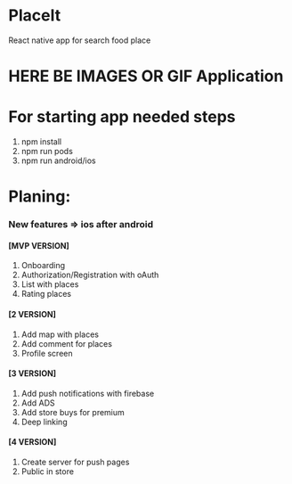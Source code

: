 # PlaceIt
React native app for search food place

# HERE BE IMAGES OR GIF Application



# For starting app needed steps
1. npm install
2. npm run pods
3. npm run android/ios

# Planing:
### New features => ios after android
#### [MVP VERSION]
1. Onboarding
2. Authorization/Registration with oAuth
3. List with places
4. Rating places

#### [2 VERSION]
1. Add map with places
2. Add comment for places
3. Profile screen

#### [3 VERSION]
1. Add push notifications with firebase
2. Add ADS
3. Add store buys for premium
4. Deep linking

#### [4 VERSION]
1. Create server for push pages
2. Public in store
